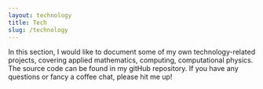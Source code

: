 ```yaml
---
layout: technology
title: Tech 
slug: /technology
---
```

<!-- Global site tag (gtag.js) - Google Analytics -->
<script async src="https://www.googletagmanager.com/gtag/js?id=G-QY6RDJK8PM"></script>
<script>
  window.dataLayer = window.dataLayer || [];
  function gtag(){dataLayer.push(arguments);}
  gtag('js', new Date());

  gtag('config', 'G-QY6RDJK8PM');
</script>
In this section, I would like to document some of my own technology-related projects, covering applied mathematics, computing, computational physics. The source code can be found in my gitHub repository. If you have any questions or fancy a coffee chat, please hit me up! 
<br />
